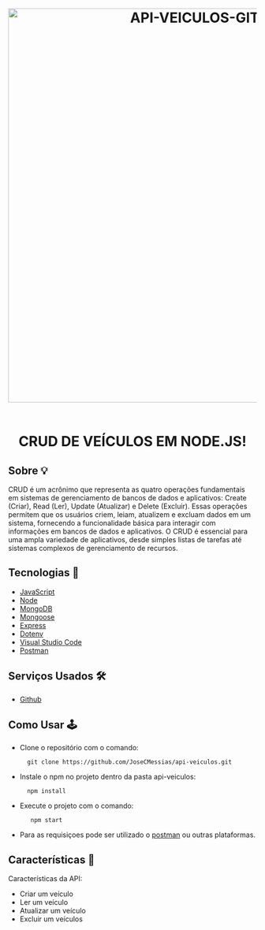 
<h1 align="center">
  <img width="800" alt="API-VEICULOS-GITHUB" src="https://github.com/JoseCMessias/api-veiculos/assets/104660308/55b78687-e7ca-474a-acb4-d6df999c2ab2">
  </br></br>
  <p>CRUD DE VEÍCULOS EM NODE.JS!</p>
</h1>

## Sobre &#128161;
CRUD é um acrônimo que representa as quatro operações fundamentais em sistemas de gerenciamento de bancos de dados e aplicativos: Create (Criar), Read (Ler), Update (Atualizar) e Delete (Excluir). Essas operações permitem que os usuários criem, leiam, atualizem e excluam dados em um sistema, fornecendo a funcionalidade básica para interagir com informações em bancos de dados e aplicativos. O CRUD é essencial para uma ampla variedade de aplicativos, desde simples listas de tarefas até sistemas complexos de gerenciamento de recursos.
  
## Tecnologias &#128126;

- [JavaScript](https://developer.mozilla.org/pt-BR/docs/Web/JavaScript)
- [Node](https://pt-br.legacy.reactjs.org/)
- [MongoDB](https://www.mongodb.com/pt-br)
- [Mongoose](https://www.npmjs.com/package/mongoose)
- [Express](https://expressjs.com/pt-br/)
- [Dotenv](https://www.npmjs.com/package/dotenv)
- [Visual Studio Code](https://code.visualstudio.com)
- [Postman](https://www.postman.com/downloads/)

## Serviços Usados &#128736;&#65039;

- [Github](https://github.com/)

## Como Usar 	&#128377;&#65039;

- Clone o repositório com o comando:
    ```
      git clone https://github.com/JoseCMessias/api-veiculos.git
    ```
- Instale o npm no projeto dentro da pasta api-veiculos:
     ```
       npm install
     ```
- Execute o projeto com o comando:
    ```
       npm start
     ```
- Para as requisiçoes pode ser utilizado o [postman](https://www.postman.com/downloads/) ou outras plataformas.

## Características 		&#128221;

Características da API:
- Criar um veículo
- Ler um veículo
- Atualizar um veículo
- Excluir um veículos

